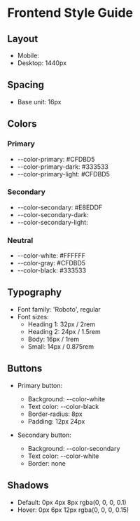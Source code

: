 # Frontend Style Guide

## Layout

- Mobile:
- Desktop: 1440px

## Spacing

- Base unit: 16px

## Colors

### Primary

- --color-primary: #CFDBD5
- --color-primary-dark: #333533
- --color-primary-light: #CFDBD5

### Secondary

- --color-secondary: #E8EDDF
- --color-secondary-dark:
- --color-secondary-light:

### Neutral

- --color-white: #FFFFFF
- --color-gray: #CFDBD5
- --color-black: #333533

## Typography

- Font family: 'Roboto', regular
- Font sizes:
  - Heading 1: 32px / 2rem
  - Heading 2: 24px / 1.5rem
  - Body: 16px / 1rem
  - Small: 14px / 0.875rem

## Buttons

- Primary button:

  - Background: --color-white
  - Text color: --color-black
  - Border-radius: 8px
  - Padding: 12px 24px

- Secondary button:

  - Background: --color-secondary
  - Text color: --color-white
  - Border: none

## Shadows

- Default: 0px 4px 8px rgba(0, 0, 0, 0.1)
- Hover: 0px 6px 12px rgba(0, 0, 0, 0.15)
